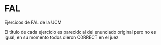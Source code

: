# FAL
Ejercicos de FAL de la UCM

El título de cada ejercicio es parecido al del enunciado original pero no es igual, en su momento todos dieron CORRECT en el juez
